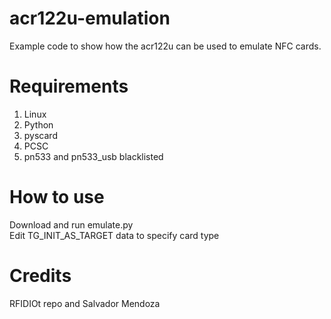 # acr122u-emulation
Example code to show how the acr122u can be used to emulate NFC cards.

# Requirements
1. Linux
2. Python
3. pyscard
4. PCSC
5. pn533 and pn533_usb blacklisted

# How to use
Download and run emulate.py<br>
Edit TG_INIT_AS_TARGET data to specify card type

# Credits
RFIDIOt repo and Salvador Mendoza
